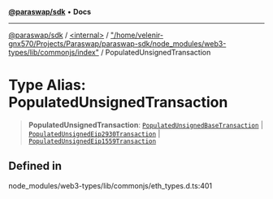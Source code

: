 [**@paraswap/sdk**](../../../../README.md) • **Docs**

***

[@paraswap/sdk](../../../../globals.md) / [\<internal\>](../../../README.md) / ["/home/velenir-gnx570/Projects/Paraswap/paraswap-sdk/node\_modules/web3-types/lib/commonjs/index"](../README.md) / PopulatedUnsignedTransaction

# Type Alias: PopulatedUnsignedTransaction

> **PopulatedUnsignedTransaction**: [`PopulatedUnsignedBaseTransaction`](../interfaces/PopulatedUnsignedBaseTransaction.md) \| [`PopulatedUnsignedEip2930Transaction`](../interfaces/PopulatedUnsignedEip2930Transaction.md) \| [`PopulatedUnsignedEip1559Transaction`](../interfaces/PopulatedUnsignedEip1559Transaction.md)

## Defined in

node\_modules/web3-types/lib/commonjs/eth\_types.d.ts:401
